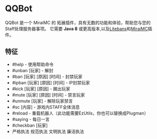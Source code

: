 # QQBot
QQBot 是一个 MiraiMC 的 拓展插件，具有无数的功能和体验，帮助您与您的Staff处理服务器事项。
它需要 **Java 8** 或更高版本,以及[Litebans](https://www.spigotmc.org/resources/litebans.3715/)和[MiraiMC](https://www.mcbbs.net/forum.php?mod=viewthread&tid=1207462)插件。

## 特征
- #help - 使用帮助命令
- #unban [玩家] - 解封
- #ban [玩家] [原因] [时间] - 封禁玩家
- #ipban [玩家] [原因] [时间] - IP封禁玩家
- #kick [玩家] [原因] - 踢出玩家
- #mute [玩家] [原因] [时间] - 禁言玩家
- #unmute [玩家] - 解除玩家禁言
- #sc [内容] - 游戏内STAFF全体消息
- #reload - 重载机器人（此功能需要EzUtils，你也可以替换成Plugman）
- #saying - 每日一言
- #checkban [玩家]
- 严格执法 规范执法 文明执法 廉洁执法
